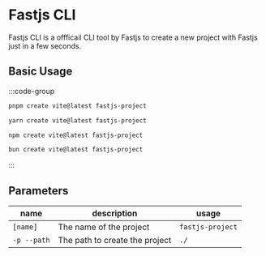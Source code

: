 # Fastjs CLI

Fastjs CLI is a offficail CLI tool by Fastjs to create a new project with Fastjs just in a few seconds.

## Basic Usage

:::code-group

```bash [pnpm]
pnpm create vite@latest fastjs-project
```

```bash [yarn]
yarn create vite@latest fastjs-project
```

```bash [npm]
npm create vite@latest fastjs-project
```

```bash [bun]
bun create vite@latest fastjs-project
```

:::

## Parameters

| name        | description                    | usage            |
| ----------- | ------------------------------ | ---------------- |
| `[name]`    | The name of the project        | `fastjs-project` |
| `-p --path` | The path to create the project | `./`             |
